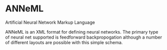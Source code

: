 ANNeML
======

Artificial Neural Network Markup Language

ANNeML is an XML format for defining neural networks. The primary type of neural net supported is feedforward backpropogation
although a number of different layouts are possible with this simple schema.
